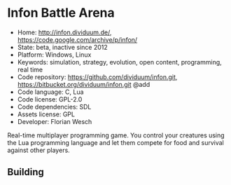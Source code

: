 # Infon Battle Arena

- Home: http://infon.dividuum.de/, https://code.google.com/archive/p/infon/
- State: beta, inactive since 2012
- Platform: Windows, Linux
- Keywords: simulation, strategy, evolution, open content, programming, real time
- Code repository: https://github.com/dividuum/infon.git, https://bitbucket.org/dividuum/infon.git @add
- Code language: C, Lua
- Code license: GPL-2.0
- Code dependencies: SDL
- Assets license: GPL
- Developer: Florian Wesch

Real-time multiplayer programming game. You control your creatures using the Lua programming language and let them compete for food and survival against other players.

## Building
